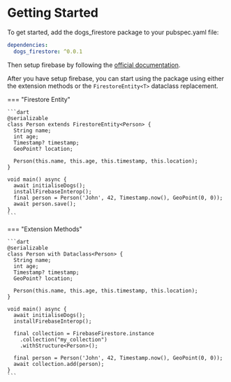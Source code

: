 # Getting Started

To get started, add the dogs_firestore package to your pubspec.yaml file:

```yaml
dependencies:
  dogs_firestore: ^0.0.1
```

Then setup firebase by following the [official documentation](https://firebase.google.com/docs/firestore/quickstart#dart).

After you have setup firebase, you can start using the package using either the extension methods or
the `FirestoreEntity<T>` dataclass replacement.

=== "Firestore Entity"

    ```dart
    @serializable
    class Person extends FirestoreEntity<Person> {
      String name;
      int age;
      Timestamp? timestamp;
      GeoPoint? location;

      Person(this.name, this.age, this.timestamp, this.location);
    }

    void main() async {
      await initialiseDogs();
      installFirebaseInterop();
      final person = Person('John', 42, Timestamp.now(), GeoPoint(0, 0));
      await person.save();
    }
    ```

=== "Extension Methods"

    ```dart
    @serializable
    class Person with Dataclass<Person> {
      String name;
      int age;
      Timestamp? timestamp;
      GeoPoint? location;

      Person(this.name, this.age, this.timestamp, this.location);
    }

    void main() async {
      await initialiseDogs();
      installFirebaseInterop();

      final collection = FirebaseFirestore.instance
        .collection("my_collection")
        .withStructure<Person>();

      final person = Person('John', 42, Timestamp.now(), GeoPoint(0, 0));
      await collection.add(person);
    }
    ```